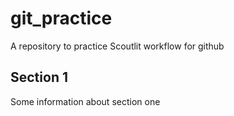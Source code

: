 # git_practice
A repository to practice Scoutlit workflow for github

## Section 1
Some information about section one
